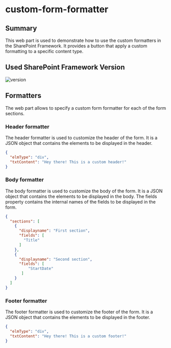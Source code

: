 # custom-form-formatter

## Summary

This web part is used to demonstrate how to use the custom formatters in the SharePoint Framework.
It provides a button that apply a custom formatting to a specific content type.

## Used SharePoint Framework Version

![version](https://img.shields.io/badge/version-1.20.0--beta.0-yellow.svg)

## Formatters

The web part allows to specify a custom form formatter for each of the form sections.

### Header formatter

The header formatter is used to customize the header of the form. It is a JSON object that contains the elements to be displayed in the header.

```JSON
{
  "elmType": "div",
  "txtContent": "Hey there! This is a custom header!"
}
```

### Body formatter

The body formatter is used to customize the body of the form. It is a JSON object that contains the elements to be displayed in the body.
The fields property contains the internal names of the fields to be displayed in the form.

```JSON
{
  "sections": [
    {
      "displayname": "First section",
      "fields": [
        "Title"
      ]
    },
    {
      "displayname": "Second section",
      "fields": [
          "StartDate"
       ]
    }
  ]
}
```

### Footer formatter

The footer formatter is used to customize the footer of the form. It is a JSON object that contains the elements to be displayed in the footer.

```JSON
{
  "elmType": "div",
  "txtContent": "Hey there! This is a custom footer!"
}
```
